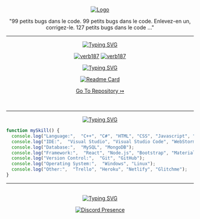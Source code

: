 <br/>
<div align="center">
<p align="center">
  <a href="https://github.com/verb187/">
    <img src="https://i.imgur.com/zHlE1hK.png" alt="Logo">
  </a>
  <p align="center">
  "99 petits bugs dans le code. 99 petits bugs dans le code. Enlevez-en un, corrigez-le. 127 petits bugs dans le code …"
  </p>
</p>

***

<a href="https://git.io/typing-svg"><img src="https://readme-typing-svg.herokuapp.com?font=Fira+Code&weight=900&size=35&pause=1000&color=007EF7&center=true&width=435&lines=Main+projects" alt="Typing SVG" /></a>
  
[![verb187](https://github-readme-stats-c1ach0.vercel.app/api/pin/?username=verb187&repo=PURECSS-MAES)](https://github.com/verb187/PURECSS-MAES)
[![verb187](https://github-readme-stats-c1ach0.vercel.app/api/pin/?username=verb187&repo=MySQL-DataSearch)](https://github.com/verb187/MysQL-DataSearch)

<a href="https://git.io/typing-svg"><img src="https://readme-typing-svg.herokuapp.com?font=Fira+Code&weight=900&size=35&pause=1000&color=007EF7&center=true&width=435&lines=Others+Projects" alt="Typing SVG" /></a>

[![Readme Card](https://github-readme-stats-c1ach0.vercel.app/api/pin/?username=verb187&repo=Gestionnaire_contact_C)](https://github.com/verb187/Gestionnaire_contact_C)

<p><a href="https://github.com/verb187?tab=repositories"> Go To Repository ↣ </a></p>
<br>

***

<a href="https://git.io/typing-svg"><img src="https://readme-typing-svg.herokuapp.com?font=Fira+Code&weight=900&size=35&pause=1000&color=007EF7&center=true&width=435&lines=Skill" alt="Typing SVG" /></a>
</div>

```js
function mySkill() {
  console.log("Language:",  "C++", "C#", "HTML", "CSS", "Javascript", "SQL");
  console.log("IDE:",  "Visual Studio", "Visual Studio Code", "WebStorm", "JetBrains");
  console.log("Database:",  "MySQL", "MongoDB");
  console.log("Framework:",  "React", "Node.js", "Bootstrap", "Materialize");
  console.log("Version Control:",  "Git", "GitHub");
  console.log("Operating System:",  "Windows", "Linux");
  console.log("Other:",  "Trello", "Heroku", "Netlify", "Glitchme");
}
``` 

***

<br>
<div align="center">
<a href="https://git.io/typing-svg"><img src="https://readme-typing-svg.herokuapp.com?font=Fira+Code&weight=900&size=35&pause=1000&color=007EF7&center=true&width=435&lines=Social" alt="Typing SVG" /></a>


[![Discord Presence](https://lanyard.cnrad.dev/api/679468283706999002)](https://discord.com/users/679468283706999002)
</div>
